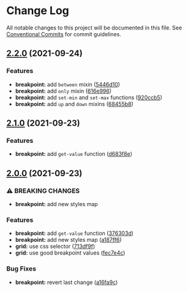 # Change Log

All notable changes to this project will be documented in this file.
See [Conventional Commits](https://conventionalcommits.org) for commit guidelines.

## [2.2.0](https://github.com/sass-collective/sass-collective/compare/@sass-collective/breakpoint@2.1.0...@sass-collective/breakpoint@2.2.0) (2021-09-24)


### Features

* **breakpoint:** add `between` mixin ([5446d10](https://github.com/sass-collective/sass-collective/commit/5446d10a0226e23a7fc473db550b2ac1f391c0f8))
* **breakpoint:** add `only` mixin ([616e996](https://github.com/sass-collective/sass-collective/commit/616e996886affb47106237164b603e799ce2a464))
* **breakpoint:** add `set-min` and `set-max` functions ([920ccb5](https://github.com/sass-collective/sass-collective/commit/920ccb546d2f4ae3d4c8e4a553e5552f7e49399d))
* **breakpoint:** add `up` and `down` mixins ([68455b8](https://github.com/sass-collective/sass-collective/commit/68455b80afb041cbda771f91cf5236302b15d39a))




## [2.1.0](https://github.com/sass-collective/sass-collective/compare/@sass-collective/breakpoint@2.0.0...@sass-collective/breakpoint@2.1.0) (2021-09-23)


### Features

* **breakpoint:** add `get-value` function ([d683f8e](https://github.com/sass-collective/sass-collective/commit/d683f8e5c012216918a32ebd4a1937dee216aa5d))



## [2.0.0](https://github.com/sass-collective/sass-collective/compare/@sass-collective/breakpoint@1.7.0...@sass-collective/breakpoint@2.0.0) (2021-09-23)


### ⚠ BREAKING CHANGES

* **breakpoint:** add new styles map

### Features

* **breakpoint:** add `get-value` function ([376303d](https://github.com/sass-collective/sass-collective/commit/376303dd892cf93f1844dc48577c4365518ea25c))
* **breakpoint:** add new styles map ([a187ff6](https://github.com/sass-collective/sass-collective/commit/a187ff6292d97de3fec2c661b89c1e43b82dbe4d))
* **grid:** use css selector ([713df9f](https://github.com/sass-collective/sass-collective/commit/713df9fd9a296a088ac0303a5675574e9ddfe619))
* **grid:** use good breakpoint values ([fec7e4c](https://github.com/sass-collective/sass-collective/commit/fec7e4c23716cfe6931a7ccc8c749042fd7fcc86))


### Bug Fixes

* **breakpoint:** revert last change ([a16fa9c](https://github.com/sass-collective/sass-collective/commit/a16fa9c04cc6f8a831a7a28378b562bb50eee74b))
